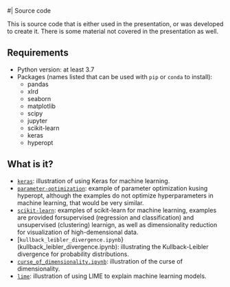 #| Source code

This is source code that is either used in the presentation, or was developed
to create it.  There is some material not covered in the presentation as well.

## Requirements

* Python version: at least 3.7
* Packages (names listed that can be used with `pip` or `conda` to install):
  * pandas
  * xlrd
  * seaborn
  * matplotlib
  * scipy
  * jupyter
  * scikit-learn
  * keras
  * hyperopt

## What is it?
* [`keras`](keras): illustration of using Keras for machine learning.
* [`parameter-optimization`](parameter-optimization): example of parameter
  optimization kusing hyperopt, although the examples do not optimize
  hyperparameters in machine learning, that would be very similar.
* [`scikit-learn`](scikit-learn): examples of scikit-learn for machine learning,
  examples are provided forsupervised (regression and classification) and
  unsupervised (clustering) learnign, as well as dimensionality reduction for
  visualization of high-demensional data.
* [`kullback_leibler_divergence.ipynb`}(kullback_leibler_divergence.ipynb): illustrating
  the Kullback-Leibler divergence for probability distributions.
* [`curse_of_dimensionality.ipynb`](curse_of_dimensionality.ipynb): illustration of
  the curse of dimensionality.
* [`lime`](lime/): illustration of using LIME to explain machine learning
  models.

